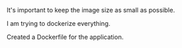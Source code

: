 It's important to keep the image size as small as possible.

I am trying to dockerize everything.

Created a Dockerfile for the application.